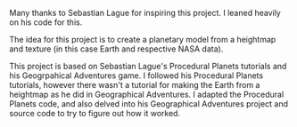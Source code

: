 Many thanks to Sebastian Lague for inspiring this project. I leaned heavily on his code for this.

The idea for this project is to create a planetary model from a heightmap and texture (in this case Earth and respective NASA data).

This project is based on Sebastian Lague's Procedural Planets tutorials and his Geogrpahical Adventures game. 
I followed his Procedural Planets tutorials, however there wasn't a tutorial for making the Earth from a heightmap as he did in Geographical Adventures. I adapted the Procedural Planets code, and also delved into his Geographical Adventures project and source code to try to figure out how it worked.
